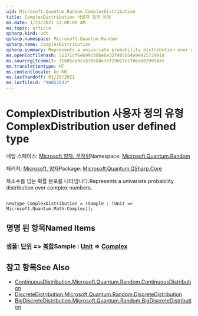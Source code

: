 ```yaml
---
uid: Microsoft.Quantum.Random.ComplexDistribution
title: ComplexDistribution 사용자 정의 유형
ms.date: 1/23/2021 12:00:00 AM
ms.topic: article
qsharp.kind: udt
qsharp.namespace: Microsoft.Quantum.Random
qsharp.name: ComplexDistribution
qsharp.summary: Represents a univariate probability distribution over complex numbers.
ms.openlocfilehash: 51371cf6e699cb0be6e32f485054a9e92572991d
ms.sourcegitcommit: 71605ea9cc630e84e7ef29027e1f0ea06299747e
ms.translationtype: MT
ms.contentlocale: ko-KR
ms.lasthandoff: 01/26/2021
ms.locfileid: "98857833"
---
```

# <a name="complexdistribution-user-defined-type"></a><span data-ttu-id="224b2-102">ComplexDistribution 사용자 정의 유형</span><span class="sxs-lookup"><span data-stu-id="224b2-102">ComplexDistribution user defined type</span></span>

<span data-ttu-id="224b2-103">네임 스페이스: [Microsoft 양자. 무작위](xref:Microsoft.Quantum.Random)</span><span class="sxs-lookup"><span data-stu-id="224b2-103">Namespace: [Microsoft.Quantum.Random](xref:Microsoft.Quantum.Random)</span></span>

<span data-ttu-id="224b2-104">패키지: [Microsoft. 양자](https://nuget.org/packages/Microsoft.Quantum.QSharp.Core)</span><span class="sxs-lookup"><span data-stu-id="224b2-104">Package: [Microsoft.Quantum.QSharp.Core](https://nuget.org/packages/Microsoft.Quantum.QSharp.Core)</span></span>


<span data-ttu-id="224b2-105">복소수를 넘는 확률 분포를 나타냅니다.</span><span class="sxs-lookup"><span data-stu-id="224b2-105">Represents a univariate probability distribution over complex numbers.</span></span>

```qsharp

newtype ComplexDistribution = (Sample : (Unit => Microsoft.Quantum.Math.Complex));
```



## <a name="named-items"></a><span data-ttu-id="224b2-106">명명 된 항목</span><span class="sxs-lookup"><span data-stu-id="224b2-106">Named Items</span></span>

### <a name="sample--unit--complex"></a><span data-ttu-id="224b2-107">샘플: [단위](xref:microsoft.quantum.lang-ref.unit) => [복합](xref:Microsoft.Quantum.Math.Complex)</span><span class="sxs-lookup"><span data-stu-id="224b2-107">Sample : [Unit](xref:microsoft.quantum.lang-ref.unit) => [Complex](xref:Microsoft.Quantum.Math.Complex)</span></span> 



## <a name="see-also"></a><span data-ttu-id="224b2-108">참고 항목</span><span class="sxs-lookup"><span data-stu-id="224b2-108">See Also</span></span>

- [<span data-ttu-id="224b2-109">ContinuousDistribution.</span><span class="sxs-lookup"><span data-stu-id="224b2-109">Microsoft.Quantum.Random.ContinuousDistribution</span></span>](xref:Microsoft.Quantum.Random.ContinuousDistribution)
- [<span data-ttu-id="224b2-110">DiscreteDistribution.</span><span class="sxs-lookup"><span data-stu-id="224b2-110">Microsoft.Quantum.Random.DiscreteDistribution</span></span>](xref:Microsoft.Quantum.Random.DiscreteDistribution)
- [<span data-ttu-id="224b2-111">BigDiscreteDistribution.</span><span class="sxs-lookup"><span data-stu-id="224b2-111">Microsoft.Quantum.Random.BigDiscreteDistribution</span></span>](xref:Microsoft.Quantum.Random.BigDiscreteDistribution)